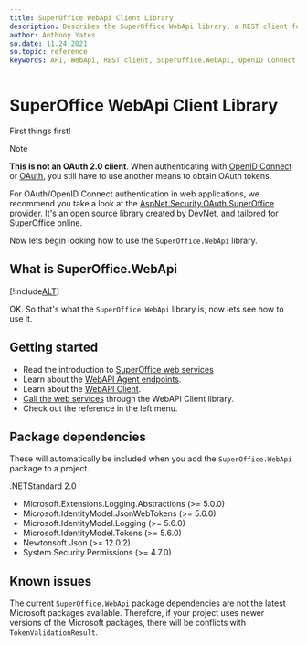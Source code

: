 ```yaml
---
title: SuperOffice WebApi Client Library
description: Describes the SuperOffice WebApi library, a REST client for SuperOffice web services.
author: Anthony Yates
so.date: 11.24.2021
so.topic: reference
keywords: API, WebApi, REST client, SuperOffice.WebApi, OpenID Connect, OAuth, TokenValidationResult
---
```


# SuperOffice WebApi Client Library

First things first!

> [!NOTE]
> **This is not an OAuth 2.0 client**. When authenticating with [OpenID Connect][5] or [OAuth][4], you still have to use another means to obtain OAuth tokens.

For OAuth/OpenID Connect authentication in web applications, we recommend you take a look at the [AspNet.Security.OAuth.SuperOffice][1] provider. It's an open source library created by DevNet, and tailored for SuperOffice online.

Now lets begin looking how to use the `SuperOffice.WebApi` library.

## What is SuperOffice.WebApi

[!include[ALT](../../includes/webapi-client-intro.md)]

OK. So that's what the `SuperOffice.WebApi` library is, now lets see how to use it.

## Getting started

* Read the introduction to [SuperOffice web services][6]
* Learn about the [WebAPI Agent endpoints][3].
* Learn about the [WebAPI Client][2].
* [Call the web services][7] through the WebAPI Client library.
* Check out the reference in the left menu.

## Package dependencies

These will automatically be included when you add the `SuperOffice.WebApi` package to a project.

.NETStandard 2.0

* Microsoft.Extensions.Logging.Abstractions (>= 5.0.0)
* Microsoft.IdentityModel.JsonWebTokens (>= 5.6.0)
* Microsoft.IdentityModel.Logging (>= 5.6.0)
* Microsoft.IdentityModel.Tokens (>= 5.6.0)
* Newtonsoft.Json (>= 12.0.2)
* System.Security.Permissions (>= 4.7.0)

## Known issues

The current `SuperOffice.WebApi` package dependencies are not the latest Microsoft packages available. Therefore, if your project uses newer versions of the Microsoft packages, there will be conflicts with `TokenValidationResult`.

<!-- Referenced links -->

[1]: https://www.nuget.org/packages/AspNet.Security.OAuth.SuperOffice/
[2]: ../../netserver/web-services/proxies/index.md
[3]: ../../netserver/web-services/endpoints/agents-webapi/index.md
[4]: ../../authentication/online/index.md#oauth
[5]: ../../authentication/online/index.md#oidc
[6]: ../../netserver/web-services/index.md
[7]: ../../netserver/web-services/proxies/webapi-client.md
